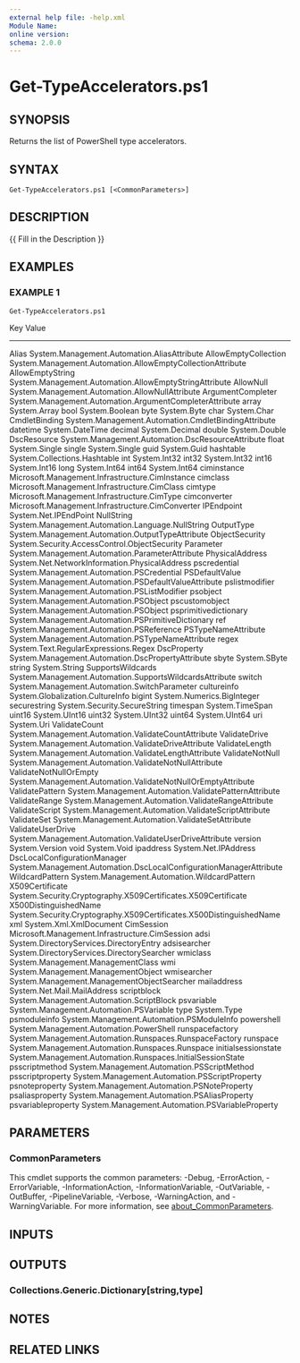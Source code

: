 ```yaml
---
external help file: -help.xml
Module Name:
online version:
schema: 2.0.0
---
```


# Get-TypeAccelerators.ps1

## SYNOPSIS
Returns the list of PowerShell type accelerators.

## SYNTAX

```
Get-TypeAccelerators.ps1 [<CommonParameters>]
```

## DESCRIPTION
{{ Fill in the Description }}

## EXAMPLES

### EXAMPLE 1
```
Get-TypeAccelerators.ps1
```

Key                          Value
---                          -----
Alias                        System.Management.Automation.AliasAttribute
AllowEmptyCollection         System.Management.Automation.AllowEmptyCollectionAttribute
AllowEmptyString             System.Management.Automation.AllowEmptyStringAttribute
AllowNull                    System.Management.Automation.AllowNullAttribute
ArgumentCompleter            System.Management.Automation.ArgumentCompleterAttribute
array                        System.Array
bool                         System.Boolean
byte                         System.Byte
char                         System.Char
CmdletBinding                System.Management.Automation.CmdletBindingAttribute
datetime                     System.DateTime
decimal                      System.Decimal
double                       System.Double
DscResource                  System.Management.Automation.DscResourceAttribute
float                        System.Single
single                       System.Single
guid                         System.Guid
hashtable                    System.Collections.Hashtable
int                          System.Int32
int32                        System.Int32
int16                        System.Int16
long                         System.Int64
int64                        System.Int64
ciminstance                  Microsoft.Management.Infrastructure.CimInstance
cimclass                     Microsoft.Management.Infrastructure.CimClass
cimtype                      Microsoft.Management.Infrastructure.CimType
cimconverter                 Microsoft.Management.Infrastructure.CimConverter
IPEndpoint                   System.Net.IPEndPoint
NullString                   System.Management.Automation.Language.NullString
OutputType                   System.Management.Automation.OutputTypeAttribute
ObjectSecurity               System.Security.AccessControl.ObjectSecurity
Parameter                    System.Management.Automation.ParameterAttribute
PhysicalAddress              System.Net.NetworkInformation.PhysicalAddress
pscredential                 System.Management.Automation.PSCredential
PSDefaultValue               System.Management.Automation.PSDefaultValueAttribute
pslistmodifier               System.Management.Automation.PSListModifier
psobject                     System.Management.Automation.PSObject
pscustomobject               System.Management.Automation.PSObject
psprimitivedictionary        System.Management.Automation.PSPrimitiveDictionary
ref                          System.Management.Automation.PSReference
PSTypeNameAttribute          System.Management.Automation.PSTypeNameAttribute
regex                        System.Text.RegularExpressions.Regex
DscProperty                  System.Management.Automation.DscPropertyAttribute
sbyte                        System.SByte
string                       System.String
SupportsWildcards            System.Management.Automation.SupportsWildcardsAttribute
switch                       System.Management.Automation.SwitchParameter
cultureinfo                  System.Globalization.CultureInfo
bigint                       System.Numerics.BigInteger
securestring                 System.Security.SecureString
timespan                     System.TimeSpan
uint16                       System.UInt16
uint32                       System.UInt32
uint64                       System.UInt64
uri                          System.Uri
ValidateCount                System.Management.Automation.ValidateCountAttribute
ValidateDrive                System.Management.Automation.ValidateDriveAttribute
ValidateLength               System.Management.Automation.ValidateLengthAttribute
ValidateNotNull              System.Management.Automation.ValidateNotNullAttribute
ValidateNotNullOrEmpty       System.Management.Automation.ValidateNotNullOrEmptyAttribute
ValidatePattern              System.Management.Automation.ValidatePatternAttribute
ValidateRange                System.Management.Automation.ValidateRangeAttribute
ValidateScript               System.Management.Automation.ValidateScriptAttribute
ValidateSet                  System.Management.Automation.ValidateSetAttribute
ValidateUserDrive            System.Management.Automation.ValidateUserDriveAttribute
version                      System.Version
void                         System.Void
ipaddress                    System.Net.IPAddress
DscLocalConfigurationManager System.Management.Automation.DscLocalConfigurationManagerAttribute
WildcardPattern              System.Management.Automation.WildcardPattern
X509Certificate              System.Security.Cryptography.X509Certificates.X509Certificate
X500DistinguishedName        System.Security.Cryptography.X509Certificates.X500DistinguishedName
xml                          System.Xml.XmlDocument
CimSession                   Microsoft.Management.Infrastructure.CimSession
adsi                         System.DirectoryServices.DirectoryEntry
adsisearcher                 System.DirectoryServices.DirectorySearcher
wmiclass                     System.Management.ManagementClass
wmi                          System.Management.ManagementObject
wmisearcher                  System.Management.ManagementObjectSearcher
mailaddress                  System.Net.Mail.MailAddress
scriptblock                  System.Management.Automation.ScriptBlock
psvariable                   System.Management.Automation.PSVariable
type                         System.Type
psmoduleinfo                 System.Management.Automation.PSModuleInfo
powershell                   System.Management.Automation.PowerShell
runspacefactory              System.Management.Automation.Runspaces.RunspaceFactory
runspace                     System.Management.Automation.Runspaces.Runspace
initialsessionstate          System.Management.Automation.Runspaces.InitialSessionState
psscriptmethod               System.Management.Automation.PSScriptMethod
psscriptproperty             System.Management.Automation.PSScriptProperty
psnoteproperty               System.Management.Automation.PSNoteProperty
psaliasproperty              System.Management.Automation.PSAliasProperty
psvariableproperty           System.Management.Automation.PSVariableProperty

## PARAMETERS

### CommonParameters
This cmdlet supports the common parameters: -Debug, -ErrorAction, -ErrorVariable, -InformationAction, -InformationVariable, -OutVariable, -OutBuffer, -PipelineVariable, -Verbose, -WarningAction, and -WarningVariable. For more information, see [about_CommonParameters](http://go.microsoft.com/fwlink/?LinkID=113216).

## INPUTS

## OUTPUTS

### Collections.Generic.Dictionary[string,type]
## NOTES

## RELATED LINKS
